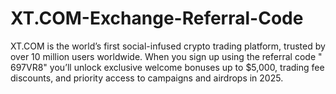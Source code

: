 # XT.COM-Exchange-Referral-Code
 XT.COM is the world’s first social-infused crypto trading platform, trusted by over 10 million users worldwide. When you sign up using the referral code " 697VR8" you’ll unlock exclusive welcome bonuses up to $5,000, trading fee discounts, and priority access to campaigns and airdrops in 2025.
